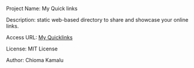 Project Name: My Quick links

Description: static web-based directory to share and showcase your online links.

Access URL: [My Quicklinks](https://kamalu-chioma.github.io/My_Linktree/)

License: MIT License

Author: Chioma Kamalu
